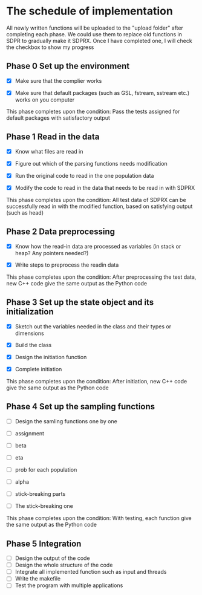 # The schedule of implementation

All newly written functions will be uploaded to the "upload folder" after completing each phase. We could use them to replace old functions in SDPR to gradually make it SDPRX. Once I have completed one, I will check the checkbox to show my progress

## Phase 0 Set up the environment

- [x] Make sure that the complier works
- [x] Make sure that default packages (such as GSL, fstream, sstream etc.) works on you computer


This phase completes upon the condition: Pass the tests assigned for default packages with satisfactory output
## Phase 1 Read in the data
- [x] Know what files are read in
- [x] Figure out which of the parsing functions needs modification
- [x] Run the original code to read in the one population data
- [x] Modify the code to read in the data that needs to be read in with SDPRX


This phase completes upon the condition: All test data of SDPRX can be successfully read in with the modified function, based on satisfying output (such as head)
## Phase 2 Data preprocessing
- [x] Know how the read-in data are processed as variables (in stack or heap? Any pointers needed?)
- [x] Write steps to preprocess the readin data


This phase completes upon the condition: After preprocessing the test data, new C++ code give the same output as the Python code
## Phase 3 Set up the state object and its initialization
- [x]  Sketch out the variables needed in the class and their types or dimensions
- [x]  Build the class
- [x]  Design the initiation function
- [x]  Complete initiation


This phase completes upon the condition: After initiation, new C++ code give the same output as the Python code
## Phase 4 Set up the sampling functions
- [ ]  Design the samling functions one by one
- [ ]  assignment
- [ ]  beta
- [ ]  eta
- [ ]  prob for each population
- [ ]  alpha
- [ ]  stick-breaking parts
- [ ]  The stick-breaking one


This phase completes upon the condition: With testing, each function give the same output as the Python code

## Phase 5 Integration
- [ ]  Design the output of the code
- [ ]  Design the whole structure of the code
- [ ]  Integrate all implemented function such as input and threads
- [ ]  Write the makefile
- [ ]  Test the program with multiple applications
